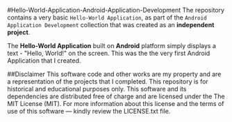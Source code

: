 #Hello-World-Application-Android-Application-Development
The repository contains a very basic `Hello-World Application`, as part of the `Android Application Development` collection that was created as an **independent project**. 

The **Hello-World Application** built on **Android** platform simply displays a text - "Hello, World!" on the screen. This was the the very first Android Application that I created.

##Disclaimer
This software code and other works are my property and are a representation of the projects that I completed. This repository is for historical and educational purposes only. This software and its dependencies are distributed free of charge and are licensed under the The MIT License (MIT). For more information about this license and the terms of use of this software &mdash; kindly review the LICENSE.txt file.
